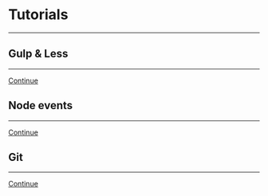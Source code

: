 # Tutorials
---------------------


## Gulp & Less
---------------------
[Continue](/gulp-less/)


## Node events
---------------------
[Continue](/node-events/)


## Git
---------------------
[Continue](/git/)




